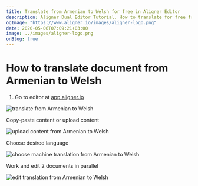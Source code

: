 ```yaml
---
title: Translate from Armenian to Welsh for free in Aligner Editor
description: Aligner Dual Editor Tutorial. How to translate for free from Armenian to Welsh. Aligner is multilingual document management platform. 
ogImage: "https://www.aligner.io/images/aligner-logo.png"
date: 2020-05-06T07:09:21+03:00
image: ../images/aligner-logo.png
onBlog: true
---
```


# How to translate document from Armenian to Welsh

1. Go to editor at [app.aligner.io](https://app.aligner.io "Aligner App web page")

![translate from Armenian to Welsh](../aligner-blank-editor.png "translate from Armenian to Welsh")

Copy-paste content or upload content

![upload content from Armenian to Welsh](../aligner-uploaded-document.png "upload content from Armenian to Welsh")

Choose desired language

![choose machine translation from Armenian to Welsh](../aligner-language-dropdown.png "choose machine translation from Armenian to Welsh")

Work and edit 2 documents in parallel

![edit translation from Armenian to Welsh](../aligner-double-sitded-editor.png "edit translation from Armenian to Welsh")


